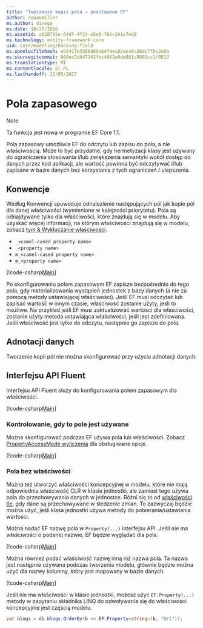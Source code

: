 ```yaml
---
title: "Tworzenie kopii pola — podstawowe EF"
author: rowanmiller
ms.author: divega
ms.date: 10/27/2016
ms.assetid: a628795e-64df-4f24-a5e8-76bc261e7ed8
ms.technology: entity-framework-core
uid: core/modeling/backing-field
ms.openlocfilehash: e95417b3368d09a64f9ec02ae40c38dc770c2e6b
ms.sourcegitcommit: 860ec5d047342fbc4063a0de881c9861cc1f8813
ms.translationtype: MT
ms.contentlocale: pl-PL
ms.lasthandoff: 11/05/2017
---
```

# <a name="backing-fields"></a>Pola zapasowego

> [!NOTE]  
> Ta funkcja jest nowa w programie EF Core 1.1.

Pola zapasowy umożliwia EF do odczytu lub zapisu do pola, a nie właściwością. Może to być przydatne, gdy hermetyzacji klasy jest używany do ograniczenia stosowania i/lub zwiększenia semantyki wokół dostęp do danych przez kod aplikacji, ale wartość powinna być odczytywać i/lub zapisane w bazie danych bez korzystania z tych ograniczeń / ulepszenia.

## <a name="conventions"></a>Konwencje

Według Konwencji spowoduje odnalezienie następujących pól jak kopie pól dla danej właściwości (wymienione w kolejności priorytetu). Pola są odnajdywane tylko dla właściwości, które znajdują się w modelu. Aby uzyskać więcej informacji, na którym właściwości znajdują się w modelu, zobacz [tym & Wykluczanie właściwości](included-properties.md).

* `_<camel-cased property name>`
* `_<property name>`
* `m_<camel-cased property name>`
* `m_<property name>`

[!code-csharp[Main](../../../samples/core/Modeling/Conventions/Samples/BackingField.cs#Sample)]

Po skonfigurowaniu polem zapasowym EF zapisze bezpośrednio do tego pola, gdy materializowania wystąpień jednostek z bazy danych (a nie za pomocą metody ustawiającej właściwości). Jeśli EF musi odczytać lub zapisać wartość w innym czasie, właściwość zostanie użyty, jeśli to możliwe. Na przykład jeśli EF musi zaktualizować wartości dla właściwości, zostanie użyty metoda ustawiająca właściwości, jeśli jest zdefiniowana. Jeśli właściwość jest tylko do odczytu, następnie go zapisze do pola.

## <a name="data-annotations"></a>Adnotacji danych

Tworzenie kopii pól nie można skonfigurować przy użyciu adnotacji danych.

## <a name="fluent-api"></a>Interfejsu API Fluent

Interfejsu API Fluent służy do konfigurowania polem zapasowym dla właściwości.

[!code-csharp[Main](../../../samples/core/Modeling/FluentAPI/Samples/BackingField.cs#Sample)]

### <a name="controlling-when-the-field-is-used"></a>Kontrolowanie, gdy to pole jest używane

Można skonfigurować podczas EF używa pola lub właściwości. Zobacz [PropertyAccessMode wyliczenia](https://docs.microsoft.com/dotnet/api/microsoft.entityframeworkcore.propertyaccessmode) dla obsługiwane opcje.

[!code-csharp[Main](../../../samples/core/Modeling/FluentAPI/Samples/BackingFieldAccessMode.cs#Sample)]

### <a name="fields-without-a-property"></a>Pola bez właściwości

Można też utworzyć właściwości koncepcyjnej w modelu, które nie mają odpowiednia właściwość CLR w klasie jednostki, ale zamiast tego używa pola do przechowywania danych w jednostce. Różni się to od [właściwości tle](shadow-properties.md), gdy dane są przechowywane w śledzenie zmian. To zazwyczaj będzie można użyć, jeśli klasa jednostki używa metody do pobierania/ustawiania wartości.

Można nadać EF nazwę pola w `Property(...)` interfejsu API. Jeśli nie ma właściwości o podanej nazwie, EF będzie wyglądać dla pola.

[!code-csharp[Main](../../../samples/core/Modeling/FluentAPI/Samples/BackingFieldNoProperty.cs#Sample)]

Można również podać właściwość nazwę inną niż nazwa pola. Ta nazwa jest następnie używana podczas tworzenia modelu, głównie będzie można użyć dla nazwy kolumny, który jest mapowany w bazie danych.

[!code-csharp[Main](../../../samples/core/Modeling/FluentAPI/Samples/BackingFieldConceptualProperty.cs#Sample)]

Jeśli nie ma właściwości w klasie jednostki, możesz użyć `EF.Property(...)` metody w zapytaniu składnika LINQ do odwoływania się do właściwości koncepcyjnie jest częścią modelu.

``` csharp
var blogs = db.blogs.OrderBy(b => EF.Property<string>(b, "Url"));
```
